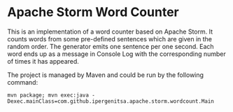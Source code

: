 # Apache Storm Word Counter
This is an implementation of a word counter based on Apache Storm. It counts words from some pre-defined sentences which are given in the random order.
The generator emits one sentence per one second. Each word ends up as a message in Console Log with the corresponding number of times it has appeared.

The project is managed by Maven and could be run by the following command:
```
mvn package; mvn exec:java -Dexec.mainClass=com.github.ipergenitsa.apache.storm.wordcount.Main
```
